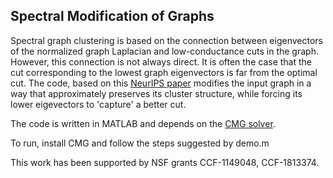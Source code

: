## Spectral Modification of Graphs

Spectral graph clustering is based on the connection between eigenvectors of the normalized graph Laplacian and low-conductance cuts in the graph. However, this connection is not always direct. It is often the case that the cut corresponding to the lowest graph eigenvectors is far from the optimal cut.  The code, based on this [NeurIPS paper](https://proceedings.neurips.cc/paper/2019/hash/dbbf603ff0e99629dda5d75b6f75f966-Abstract.html) modifies the input graph in a way that approximately preserves its cluster structure, while forcing its lower eigevectors to 'capture' a better cut. 

The code is written in MATLAB and depends on the [CMG solver](https://github.com/ikoutis/cmg-solver/wiki/Combinatorial-Multigrid). 

To run, install CMG and follow the steps suggested by demo.m

This work has been supported by NSF grants CCF-1149048, CCF-1813374.

